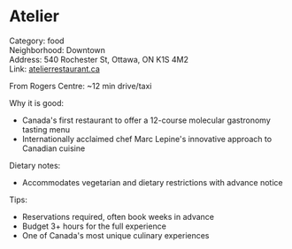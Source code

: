 # Atelier

Category: food  
Neighborhood: Downtown  
Address: 540 Rochester St, Ottawa, ON K1S 4M2  
Link: [atelierrestaurant.ca](http://atelierrestaurant.ca)  

From Rogers Centre: ~12 min drive/taxi

Why it is good:  
- Canada's first restaurant to offer a 12-course molecular gastronomy tasting menu  
- Internationally acclaimed chef Marc Lepine's innovative approach to Canadian cuisine  

Dietary notes:  
- Accommodates vegetarian and dietary restrictions with advance notice  

Tips:  
- Reservations required, often book weeks in advance  
- Budget 3+ hours for the full experience  
- One of Canada's most unique culinary experiences